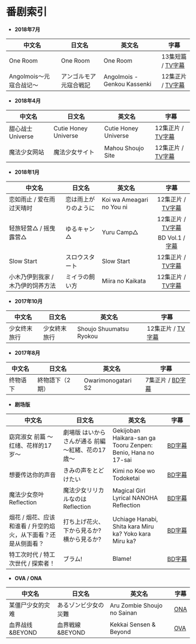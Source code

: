 # 番剧索引

<ul>
  <li><strong>2018年7月</strong></li>
</ul>
<table>
  <thead>
    <tr>
      <th>中文名</th>
      <th>日文名</th>
      <th>英文名</th>
      <th>字幕</th>
    </tr>
  </thead>
  <tbody>
    <tr>
      <td>One Room</td>
      <td>One Room</td>
      <td>One Room</td>
      <td>13集短篇 / <a href="https://github.com/Nekomoekissaten-SUB/One-Room-S2">TV字幕</a></td>
    </tr>
    <tr>
      <td>Angolmois～元寇合战记～</td>
      <td>アンゴルモア 元寇合戦記</td>
      <td>Angolmois - Genkou Kassenki</td>
      <td>12集正片 / <a href="https://github.com/Nekomoekissaten-SUB/Angolmois-Genkou-Kassenki">TV字幕</a></td>
    </tr>
  </tbody>
</table>
<ul>
  <li><strong>2018年4月</strong></li>
</ul>
<table>
  <thead>
    <tr>
      <th>中文名</th>
      <th>日文名</th>
      <th>英文名</th>
      <th>字幕</th>
    </tr>
  </thead>
  <tbody>
    <tr>
      <td>甜心战士 Universe</td>
      <td>Cutie Honey Universe</td>
      <td>Cutie Honey Universe</td>
      <td>12集正片 / <a href="https://github.com/Nekomoekissaten-SUB/Cutie-Honey-Universe">TV字幕</a></td>
    </tr>
    <tr>
      <td>魔法少女网站</td>
      <td>魔法少女サイト</td>
      <td>Mahou Shoujo Site</td>
      <td>12集正片 / <a href="https://github.com/Nekomoekissaten-SUB/Mahou-Shoujo-Site">TV字幕</a></td>
    </tr>
  </tbody>
</table>
<ul>
  <li><strong>2018年1月</strong></li>
</ul>
<table>
  <thead>
    <tr>
      <th>中文名</th>
      <th>日文名</th>
      <th>英文名</th>
      <th align="center">字幕</th>
    </tr>
  </thead>
  <tbody>
    <tr>
      <td>恋如雨止 / 爱在雨过天晴时</td>
      <td>恋は雨上がりのように</td>
      <td>Koi wa Ameagari no You ni</td>
      <td align="center">12集正片 / <a href="https://github.com/Nekomoekissaten-SUB/Koi-wa-Ameagari-no-You-ni">TV字幕</a></td>
    </tr>
    <tr>
      <td rowspan="3">轻旅轻营△ / 摇曳露营△</td>
      <td rowspan="3">ゆるキャン△</td>
      <td rowspan="3">Yuru Camp△</td>
      <td align="center">12集正片 / <a href="https://github.com/Nekomoekissaten-SUB/Yuru-Camp">TV字幕</a></td>
    </tr>
    <tr></tr>
    <tr>
      <td align="center">BD Vol.1 / <a href="https://github.com/Nekomoekissaten-SUB/Yuru-Camp-BD">字幕</a></td>
    </tr>
    <tr>
      <td>Slow Start</td>
      <td>スロウスタート</td>
      <td>Slow Start</td>
      <td align="center">12集正片 / <a href="https://github.com/Nekomoekissaten-SUB/Slow-Start">TV字幕</a></td>
    </tr>
    <tr>
      <td>小木乃伊到我家 / 木乃伊的饲养方法</td>
      <td>ミイラの飼い方</td>
      <td>Miira no Kaikata</td>
      <td align="center">12集正片 / <a href="https://github.com/Nekomoekissaten-SUB/Miira-no-Kaikata">TV字幕</a></td>
    </tr>
  </tbody>
</table>
<ul>
  <li><strong>2017年10月</strong></li>
</ul>
<table>
  <thead>
    <tr>
      <th>中文名</th>
      <th>日文名</th>
      <th>英文名</th>
      <th>字幕</th>
    </tr>
  </thead>
  <tbody>
    <tr>
      <td>少女终末旅行</td>
      <td>少女終末旅行</td>
      <td>Shoujo Shuumatsu Ryokou</td>
      <td>12集正片 / <a href="https://github.com/Nekomoekissaten-SUB/Girls-Last-Tour">TV字幕</a></td>
    </tr>
  </tbody>
</table>
<ul>
  <li><strong>2017年8月</strong></li>
</ul>
<table>
  <thead>
    <tr>
      <th>中文名</th>
      <th>日文名</th>
      <th>英文名</th>
      <th>字幕</th>
    </tr>
  </thead>
  <tbody>
    <tr>
      <td>终物语 下</td>
      <td>終物語下（2期）</td>
      <td>Owarimonogatari S2</td>
      <td>7集正片 / <a href="https://github.com/Nekomoekissaten-SUB/Owarimonogatari-S2">BD字幕</a></td>
    </tr>
  </tbody>
</table>
<ul>
  <li><strong>剧场版</strong></li>
</ul>
<table>
  <thead>
    <tr>
      <th>中文名</th>
      <th>日文名</th>
      <th>英文名</th>
      <th nowrap="nowrap">字幕</th>
    </tr>
  </thead>
  <tbody>
    <tr>
      <td>窈窕淑女 前篇 ～红绪、花样的17岁～</td>
      <td>劇場版 はいからさんが通る 前編 〜紅緒、花の17歳〜</td>
      <td>Gekijoban Haikara-san ga Tooru Zenpen: Benio, Hana no 17-sai</td>
      <td nowrap="nowrap"><a href="https://github.com/Nekomoekissaten-SUB/Haikara-san-ga-Tooru">BD字幕</a></td>
    </tr>
    <tr>
      <td>想要传达你的声音</td>
      <td>きみの声をとどけたい</td>
      <td>Kimi no Koe wo Todoketai</td>
      <td nowrap="nowrap"><a href="https://github.com/Nekomoekissaten-SUB/Kimi-no-koe-wo-todoketai">BD字幕</a></td>
    </tr>
    <tr>
      <td>魔法少女奈叶 Reflection</td>
      <td>魔法少女リリカルなのは Reflection</td>
      <td>Magical Girl Lyrical NANOHA Reflection</td>
      <td nowrap="nowrap"><a href="https://github.com/Nekomoekissaten-SUB/Magical-Girl-Lyrical-NANOHA-Reflection">BD字幕</a></td>
    </tr>
    <tr>
      <td>烟花 / 烟花、应该和谁看 / 升空的焰火，从下面看？还是从侧面看？</td>
      <td>打ち上げ花火、下から見るか?横から見るか?</td>
      <td>Uchiage Hanabi, Shita kara Miru ka? Yoko kara Miru ka?</td>
      <td nowrap="nowrap"><a href="https://github.com/Nekomoekissaten-SUB/Uchiage-Hanabi">BD字幕</a></td>
    </tr>
    <tr>
      <td>特工次时代 / 特工次世代 / 探索者！</td>
      <td>ブラム!</td>
      <td>Blame!</td>
      <td nowrap="nowrap"><a href="https://github.com/Nekomoekissaten-SUB/Blame">BD字幕</a></td>
    </tr>
  </tbody>
</table>
<ul>
  <li><strong>OVA / ONA</strong></li>
</ul>
<table>
  <thead>
    <tr>
      <th>中文名</th>
      <th>日文名</th>
      <th>英文名</th>
      <th>字幕</th>
    </tr>
  </thead>
  <tbody>
    <tr>
      <td>某僵尸少女的灾难</td>
      <td>あるゾンビ少女の災難</td>
      <td>Aru Zombie Shoujo no Sainan</td>
      <td><a href="https://github.com/Nekomoekissaten-SUB/Aru-Zombie-Shoujo-no-Sainan">ONA</a></td>
    </tr>
    <tr>
      <td>血界战线&BEYOND</td>
      <td>血界戦線&BEYOND</td>
      <td>Kekkai Sensen & Beyond</td>
      <td><a href="https://github.com/Nekomoekissaten-SUB/Kekkai-Sensen-Beyond">OVA</a></td>
    </tr>
  </tbody>
</table>